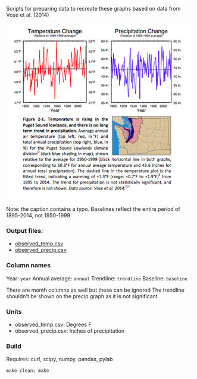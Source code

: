 
Scripts for preparing data to recreate these graphs based on data from Vose et al. (2014)

![graph](https://raw.githubusercontent.com/fgassert/PREP-washington-observed-data/master/Screen%20Shot%202016-05-03%20at%209.32.53%20PM.png)

Note: the caption contains a typo. Baselines reflect the entire period of 1895-2014, not 1950-1999

### Output files:

- [observed_temp.csv](https://raw.githubusercontent.com/fgassert/PREP-washington-observed-data/master/observed_temp.csv)
- [observed_precip.csv](https://raw.githubusercontent.com/fgassert/PREP-washington-observed-data/master/observed_precip.csv)

### Column names

Year: ```year```
Annual average: ```annual```
Trendline: ```trendline```
Baseline: ```baseline```

There are month columns as well but these can be ignored
The trendline shouldn't be shown on the precip graph as it is not significant

### Units

- observed_temp.csv: Degrees F
- observed_precip.csv: Inches of precipitation

### Build

Requires: curl, scipy, numpy, pandas, pylab

```
make clean; make
```
